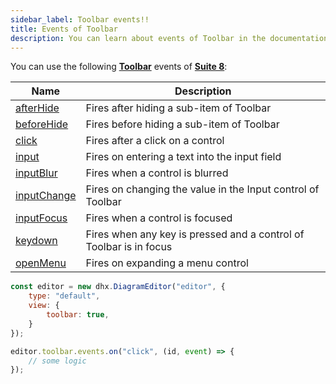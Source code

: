 ```yaml
---
sidebar_label: Toolbar events!!
title: Events of Toolbar
description: You can learn about events of Toolbar in the documentation of the DHTMLX JavaScript Diagram library. Browse developer guides and API reference, try out code examples and live demos, and download a free 30-day evaluation version of DHTMLX Diagram.
---
```


You can use the following [**Toolbar**](https://docs.dhtmlx.com/suite/category/toolbar-events/) events of [**Suite 8**](https://docs.dhtmlx.com/suite/):

| Name                                                                                 | Description                                                        |
| ------------------------------------------------------------------------------------ | ------------------------------------------------------------------ |
| [afterHide](https://docs.dhtmlx.com/suite/toolbar/api/toolbar_afterhide_event/)      | Fires after hiding a sub-item of Toolbar                           |
| [beforeHide](https://docs.dhtmlx.com/suite/toolbar/api/toolbar_beforehide_event/)    | Fires before hiding a sub-item of Toolbar                          |
| [click](https://docs.dhtmlx.com/suite/toolbar/api/toolbar_click_event/)              | Fires after a click on a control                                   |
| [input](https://docs.dhtmlx.com/suite/toolbar/api/toolbar_input_event/)              | Fires on entering a text into the input field                      |
| [inputBlur](https://docs.dhtmlx.com/suite/toolbar/api/toolbar_inputblur_event/)      | Fires when a control is blurred                                    |
| [inputChange](https://docs.dhtmlx.com/suite/toolbar/api/toolbar_inputchange_event/)  | Fires on changing the value in the Input control of Toolbar        |
| [inputFocus](https://docs.dhtmlx.com/suite/toolbar/api/toolbar_inputfocus_event/)    | Fires when a control is focused                                    |
| [keydown](https://docs.dhtmlx.com/suite/toolbar/api/toolbar_keydown_event/)          | Fires when any key is pressed and a control of Toolbar is in focus |
| [openMenu](https://docs.dhtmlx.com/suite/toolbar/api/toolbar_openmenu_event/)        | Fires on expanding a menu control                                  |

~~~js
const editor = new dhx.DiagramEditor("editor", {
    type: "default",
    view: {
        toolbar: true,
    }
});

editor.toolbar.events.on("click", (id, event) => {
    // some logic
});
~~~
